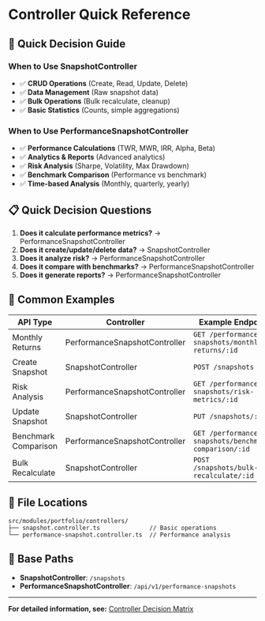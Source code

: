 # Controller Quick Reference

## 🚀 Quick Decision Guide

### When to Use SnapshotController
- ✅ **CRUD Operations** (Create, Read, Update, Delete)
- ✅ **Data Management** (Raw snapshot data)
- ✅ **Bulk Operations** (Bulk recalculate, cleanup)
- ✅ **Basic Statistics** (Counts, simple aggregations)

### When to Use PerformanceSnapshotController
- ✅ **Performance Calculations** (TWR, MWR, IRR, Alpha, Beta)
- ✅ **Analytics & Reports** (Advanced analytics)
- ✅ **Risk Analysis** (Sharpe, Volatility, Max Drawdown)
- ✅ **Benchmark Comparison** (Performance vs benchmark)
- ✅ **Time-based Analysis** (Monthly, quarterly, yearly)

## 📋 Quick Decision Questions

1. **Does it calculate performance metrics?** → PerformanceSnapshotController
2. **Does it create/update/delete data?** → SnapshotController
3. **Does it analyze risk?** → PerformanceSnapshotController
4. **Does it compare with benchmarks?** → PerformanceSnapshotController
5. **Does it generate reports?** → PerformanceSnapshotController

## 🎯 Common Examples

| **API Type** | **Controller** | **Example Endpoint** |
|--------------|----------------|---------------------|
| Monthly Returns | PerformanceSnapshotController | `GET /performance-snapshots/monthly-returns/:id` |
| Create Snapshot | SnapshotController | `POST /snapshots` |
| Risk Analysis | PerformanceSnapshotController | `GET /performance-snapshots/risk-metrics/:id` |
| Update Snapshot | SnapshotController | `PUT /snapshots/:id` |
| Benchmark Comparison | PerformanceSnapshotController | `GET /performance-snapshots/benchmark-comparison/:id` |
| Bulk Recalculate | SnapshotController | `POST /snapshots/bulk-recalculate/:id` |

## 📁 File Locations

```
src/modules/portfolio/controllers/
├── snapshot.controller.ts              // Basic operations
└── performance-snapshot.controller.ts  // Performance analysis
```

## 🔗 Base Paths

- **SnapshotController**: `/snapshots`
- **PerformanceSnapshotController**: `/api/v1/performance-snapshots`

---

**For detailed information, see:** [Controller Decision Matrix](./controller-decision-matrix.md)

